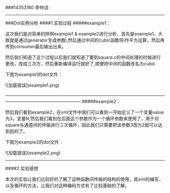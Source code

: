 ###14353160 李仲诩
***
###Dol实例分析
####1.实验过程
#####example1：
<p>这次我们是对简单的样例example1 & example2进行分析，首先是example1。大致就是通过generator生成参数i,然后通过中间的cubic函数将i作平方运算，然后再传到consumer最后输出出来。</p>
<p>然后我们知道了这个过程以后我们就知道了要到square.c的中间处理的时候进行更改，改成三次方，然后重新编译运行就好了,顺便把中间的函数改名为cubic</p>
<p>下图为example1的dot文件：</p>
![加载错误](example1.png)

—————————————————————————————————————————————————————
#####example2：
<p>然后我们看到example2，在xml文件中我们可以看到一开始定义了一个变量value为3，变量N,然后我们看到在后面这个参数作为一个循环参数来使用了，用于对square与通道间的传输进行三次循环，因此我们只需要把该参数3改为2就可以达到目的了。</p>
<p>下图为example2的dot文件：</p>
![加载错误](example2.png)

***
####2.实验感想
<p>本次的实验让我们比较好的了解了这种函数间传输的结构的使用，其xml的编写，以及循环的方法，让我们对这种编码方式有了比较基础的了解。</p>

